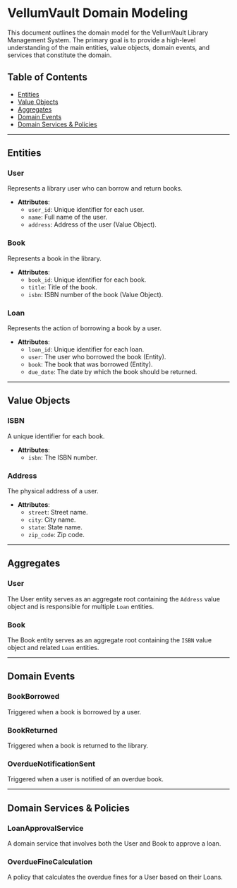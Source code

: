# VellumVault Domain Modeling

This document outlines the domain model for the VellumVault Library Management System. The primary goal is to provide a high-level understanding of the main entities, value objects, domain events, and services that constitute the domain.

## Table of Contents

- [Entities](#entities)
- [Value Objects](#value-objects)
- [Aggregates](#aggregates)
- [Domain Events](#domain-events)
- [Domain Services & Policies](#domain-services--policies)

---

## Entities

### User

Represents a library user who can borrow and return books.

- **Attributes**:
  - `user_id`: Unique identifier for each user.
  - `name`: Full name of the user.
  - `address`: Address of the user (Value Object).

### Book

Represents a book in the library.

- **Attributes**:
  - `book_id`: Unique identifier for each book.
  - `title`: Title of the book.
  - `isbn`: ISBN number of the book (Value Object).

### Loan

Represents the action of borrowing a book by a user.

- **Attributes**:
  - `loan_id`: Unique identifier for each loan.
  - `user`: The user who borrowed the book (Entity).
  - `book`: The book that was borrowed (Entity).
  - `due_date`: The date by which the book should be returned.

---

## Value Objects

### ISBN

A unique identifier for each book.

- **Attributes**:
  - `isbn`: The ISBN number.

### Address

The physical address of a user.

- **Attributes**:
  - `street`: Street name.
  - `city`: City name.
  - `state`: State name.
  - `zip_code`: Zip code.

---

## Aggregates

### User

The User entity serves as an aggregate root containing the `Address` value object and is responsible for multiple `Loan` entities.

### Book

The Book entity serves as an aggregate root containing the `ISBN` value object and related `Loan` entities.

---

## Domain Events

### BookBorrowed

Triggered when a book is borrowed by a user.

### BookReturned

Triggered when a book is returned to the library.

### OverdueNotificationSent

Triggered when a user is notified of an overdue book.

---

## Domain Services & Policies

### LoanApprovalService

A domain service that involves both the User and Book to approve a loan.

### OverdueFineCalculation

A policy that calculates the overdue fines for a User based on their Loans.
